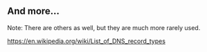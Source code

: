 ## And more...



Note:
There are others as well, but they are much more rarely used.

https://en.wikipedia.org/wiki/List_of_DNS_record_types
